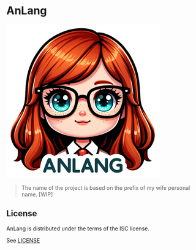 # AnLang

![logo](assets/logo.png "logo")

> The name of the project is based on the prefix of my wife personal name. [WIP]

## License

AnLang is distributed under the terms of the ISC license.

See [LICENSE](LICENSE)
